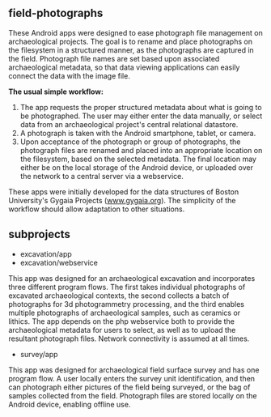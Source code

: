 ## field-photographs

These Android apps were designed to ease photograph file management on archaeological projects.  The goal is to rename and place photographs on the filesystem in a structured manner, as the photographs are captured in the field.  Photograph file names are set based upon associated archaeological metadata, so that data viewing applications can easily connect the data with the image file.

**The usual simple workflow:**

1. The app requests the proper structured metadata about what is going to be photographed.  The user may either enter the data manually, or select data from an archaeological project's central relational datastore.
2. A photograph is taken with the Android smartphone, tablet, or camera.
3. Upon acceptance of the photograph or group of photographs, the photograph files are renamed and placed into an appropriate location on the filesystem, based on the selected metadata.  The final location may either be on the local storage of the Android device, or uploaded over the network to a central server via a webservice.

These apps were initially developed for the data structures of Boston University's Gygaia Projects (www.gygaia.org). The simplicity of the workflow should allow adaptation to other situations.

## subprojects

* excavation/app
* excavation/webservice

This app was designed for an archaeological excavation and incorporates three different program flows.  The first takes individual photographs of excavated archaeological contexts, the second collects a batch of photographs for 3d photogrammetry processing, and the third enables multiple photographs of archaeological samples, such as ceramics or lithics.  The app depends on the php webservice both to provide the archaeological metadata for users to select, as well as to upload the resultant photograph files.  Network connectivity is assumed at all times.

* survey/app

This app was designed for archaeological field surface survey and has one program flow.  A user locally enters the survey unit identification, and then can photograph either pictures of the field being surveyed, or the bag of samples collected from the field.  Photograph files are stored locally on the Android device, enabling offline use.


